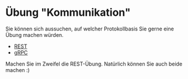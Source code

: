 # Übung "Kommunikation"

Sie können sich aussuchen, auf welcher Protokollbasis Sie gerne eine Übung machen würden. 

* [REST](rest)
* [gRPC](grpc)

Machen Sie im Zweifel die REST-Übung. Natürlich können Sie auch beide machen :)
